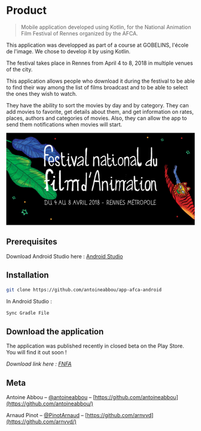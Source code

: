 # Product
> Mobile application developed using Kotlin, for the National Animation Film Festival of Rennes organized by the AFCA. 


This application was developped as part of a course at GOBELINS, l'école de l'image. We chose to develop it by using Kotlin. 

The festival takes place in Rennes from April 4 to 8, 2018 in multiple venues of the city.

This application allows people who download it during the festival to be able to find their way among the list of films broadcast and to be able to select the ones they wish to watch. 

They have the ability to sort the movies by day and by category. They can add movies to favorite, get details about them, and get information on rates, places, authors and categories of movies. Also, they can allow the app to send them notifications when movies will start. 


![](fnfa.png)

## Prerequisites

Download Android Studio here : [Android Studio][androidstudio]

## Installation

```sh
git clone https://github.com/antoineabbou/app-afca-android
```

In Android Studio :

```sh
Sync Gradle File
```

## Download the application

The application was published recently in closed beta on the Play Store. You will find it out soon ! 

_Download link here : [FNFA][fnfa]_


## Meta

Antoine Abbou – [@antoineabbou](https://twitter.com/antoineabbou) – [https://github.com/antoineabbou](https://github.com/antoineabbou/)

Arnaud Pinot – [@PinotArnaud](https://twitter.com/PinotArnaud) – [https://github.com/arnvvd](https://github.com/arnvvd/)

<!-- Markdown link & img dfn's -->
[build-url]: https://travis-ci.org/dbader/node-datadog-metrics
[fnfa]: https://play.google.com/store/apps/details?id=com.pibbou.afca
[androidstudio]: https://developer.android.com/studio/index.html